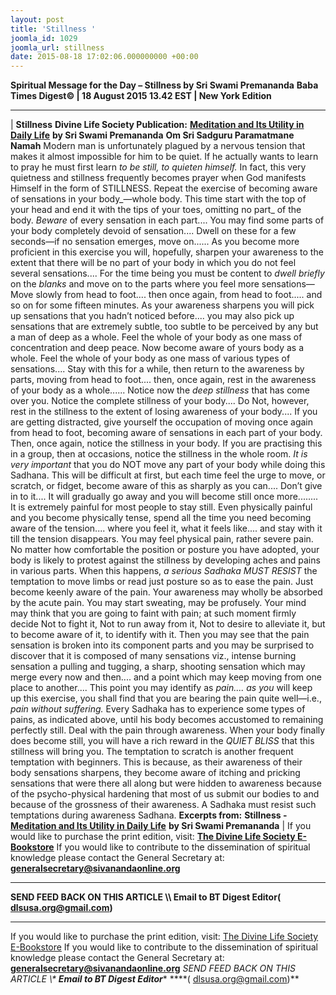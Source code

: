 ```yaml
---
layout: post
title: 'Stillness '
joomla_id: 1029
joomla_url: stillness
date: 2015-08-18 17:02:06.000000000 +00:00
---
```

**Spiritual Message for the Day – Stillness by Sri Swami Premananda**
 **Baba Times Digest© | 18 August 2015 13.42 EST | New York Edition**
* * *
| 
**Stillness**
**Divine Life Society Publication:** [**Meditation and Its Utility in Daily Life**](http://www.dlshq.org/download/premamedit.pdf) **by Sri Swami Premananda**
**Om Sri Sadguru Paramatmane Namah**
Modern man is unfortunately plagued by a nervous tension that makes it almost impossible for him to be quiet. If he actually wants to learn to pray he must first learn _to be still, to quieten himself._ In fact, this very quietness and stillness frequently becomes prayer when God manifests Himself in the form of STILLNESS.
Repeat the exercise of becoming aware of sensations in your body_—whole body. This time start with the top of your head and end it with the tips of your toes, omitting no part_ of the body. _Beware_ of every sensation in each part.... You may find some parts of your body completely devoid of sensation.... Dwell on these for a few seconds—if no sensation emerges, move on......
As you become more proficient in this exercise you will, hopefully, sharpen your awareness to the extent that there will be no part of your body in which you do not feel several sensations.... For the time being you must be content to _dwell briefly_ on the _blanks_ and move on to the parts where you feel more sensations—Move slowly from head to foot.... then once again, from head to foot..... and so on for some fifteen minutes. As your awareness sharpens you will pick up sensations that you hadn’t noticed before.... you may also pick up sensations that are extremely subtle, too subtle to be perceived by any but a man of deep as a whole. Feel the whole of your body as one mass of concentration and deep peace. Now become aware of yours body as a whole. Feel the whole of your body as one mass of various types of sensations.... Stay with this for a while, then return to the awareness by parts, moving from head to foot.... then, once again, rest in the awareness of your body as a whole......
Notice now the _deep stillness_ that has come over you. Notice the complete stillness of your body.... Do Not, however, rest in the stillness to the extent of losing awareness of your body.... If you are getting distracted, give yourself the occupation of moving once again from head to foot, becoming aware of sensations in each part of your body. Then, once again, notice the stillness in your body. If you are practising this in a group, then at occasions, notice the stillness in the whole room.
_It is very important_ that you do NOT move any part of your body while doing this Sadhana. This will be difficult at first, but each time feel the urge to move, or scratch, or fidget, become aware of this as sharply as you can.... Don’t give in to it.... It will gradually go away and you will become still once more........
It is extremely painful for most people to stay still. Even physically painful and you become physically tense, spend all the time you need becoming aware of the tension.... where you feel it, what it feels like.... and stay with it till the tension disappears.
You may feel physical pain, rather severe pain. No matter how comfortable the position or posture you have adopted, your body is likely to protest against the stillness by developing aches and pains in various parts. When this happens, _a serious Sadhaka MUST RESIST_ the temptation to move limbs or read just posture so as to ease the pain. Just become keenly aware of the pain.
Your awareness may wholly be absorbed by the acute pain. You may start sweating, may be profusely. Your mind may think that you are going to faint with pain; at such moment firmly decide Not to fight it, Not to run away from it, Not to desire to alleviate it, but to become aware of it, to identify with it. Then you may see that the pain sensation is broken into its component parts and you may be surprised to discover that it is composed of many sensations viz., intense burning sensation a pulling and tugging, a sharp, shooting sensation which may merge every now and then.... and a point which may keep moving from one place to another.... This point you may identify as _pain.... as you_ will keep up this exercise, you shall find that you are bearing the pain quite well—i.e., _pain without suffering._
Every Sadhaka has to experience some types of pains, as indicated above, until his body becomes accustomed to remaining perfectly still. Deal with the pain through awareness. When your body finally does become still, you will have a rich reward in the _QUIET BLISS_ that this stillness will bring you. The temptation to scratch is another frequent temptation with beginners. This is because, as their awareness of their body sensations sharpens, they become aware of itching and pricking sensations that were there all along but were hidden to awareness because of the psycho-physical hardening that most of us submit our bodies to and because of the grossness of their awareness. A Sadhaka must resist such temptations during awareness Sadhana.
**Excerpts from:**  **Stillness -** [**Meditation and Its Utility in Daily Life**](http://www.dlshq.org/download/premamedit.pdf) **by Sri Swami Premananda**
 |
If you would like to purchase the print edition, visit: **[The Divine Life Society E-Bookstore](http://www.dlshq.org/download/download.htm)**
If you would like to contribute to the dissemination of spiritual knowledge please contact the General Secretary at: [](mailto:%20%3Cscript%20type=%27text/javascript%27%3E%20%3C%21--%20var%20prefix%20=%20%27ma%27%20+%20%27il%27%20+%20%27to%27;%20var%20path%20=%20%27hr%27%20+%20%27ef%27%20+%20%27=%27;%20var%20addy57016%20=%20%27generalsecretary%27%20+%20%27@%27;%20addy57016%20=%20addy57016%20+%20%27sivanandaonline%27%20+%20%27.%27%20+%20%27org%27;%20document.write%28%27%3Ca%20%27%20+%20path%20+%20%27%5C%27%27%20+%20prefix%20+%20%27:%27%20+%20addy57016%20+%20%27%5C%27%3E%27%29;%20document.write%28addy57016%29;%20document.write%28%27%3C%5C/a%3E%27%29;%20//--%3E%5Cn%20%3C/script%3E%3Cscript%20type=%27text/javascript%27%3E%20%3C%21--%20document.write%28%27%3Cspan%20style=%5C%27display:%20none;%5C%27%3E%27%29;%20//--%3E%20%3C/script%3EThis%20email%20address%20is%20being%20protected%20from%20spambots.%20You%20need%20JavaScript%20enabled%20to%20view%20it.%20%3Cscript%20type=%27text/javascript%27%3E%20%3C%21--%20document.write%28%27%3C/%27%29;%20document.write%28%27span%3E%27%29;%20//--%3E%20%3C/script%3E?subject=Contribution%20to%20Dissemination%20of%20Spiritual%20Knowledge) **generalsecretary@sivanandaonline.org**
****
**SEND FEED BACK ON THIS ARTICLE \\\ Email to BT Digest Editor[](mailto:%20%3Cscript%20type=%27text/javascript%27%3E%20%3C%21--%20var%20prefix%20=%20%27ma%27%20+%20%27il%27%20+%20%27to%27;%20var%20path%20=%20%27hr%27%20+%20%27ef%27%20+%20%27=%27;%20var%20addy72654%20=%20%27dlsusa.org%27%20+%20%27@%27;%20addy72654%20=%20addy72654%20+%20%27gmail%27%20+%20%27.%27%20+%20%27com%27;%20document.write%28%27%3Ca%20%27%20+%20path%20+%20%27%5C%27%27%20+%20prefix%20+%20%27:%27%20+%20addy72654%20+%20%27%5C%27%3E%27%29;%20document.write%28addy72654%29;%20document.write%28%27%3C%5C/a%3E%27%29;%20//--%3E%5Cn%20%3C/script%3E%3Cscript%20type=%27text/javascript%27%3E%20%3C%21--%20document.write%28%27%3Cspan%20style=%5C%27display:%20none;%5C%27%3E%27%29;%20//--%3E%20%3C/script%3EThis%20email%20address%20is%20being%20protected%20from%20spambots.%20You%20need%20JavaScript%20enabled%20to%20view%20it.%20%3Cscript%20type=%27text/javascript%27%3E%20%3C%21--%20document.write%28%27%3C/%27%29;%20document.write%28%27span%3E%27%29;%20//--%3E%20%3C/script%3E?subject=DLS%20Posts)( [dlsusa.org@gmail.com](mailto:dlsusa.org@gmail.com))**
* * *
  
If you would like to purchase the print edition, visit: [The Divine Life Society E-Bookstore](http://www.dlshq.org/download/download.htm)
If you would like to contribute to the dissemination of spiritual knowledge please contact the General Secretary at: **[generalsecretary@sivanandaonline.org](mailto:generalsecretary@sivanandaonline.org)**
**SEND FEED BACK ON THIS ARTICLE \\\**  **Email to BT Digest Editor**** [](mailto:%20%3Cscript%20type=%27text/javascript%27%3E%20%3C%21--%20var%20prefix%20=%20%27ma%27%20+%20%27il%27%20+%20%27to%27;%20var%20path%20=%20%27hr%27%20+%20%27ef%27%20+%20%27=%27;%20var%20addy72654%20=%20%27dlsusa.org%27%20+%20%27@%27;%20addy72654%20=%20addy72654%20+%20%27gmail%27%20+%20%27.%27%20+%20%27com%27;%20document.write%28%27%3Ca%20%27%20+%20path%20+%20%27%5C%27%27%20+%20prefix%20+%20%27:%27%20+%20addy72654%20+%20%27%5C%27%3E%27%29;%20document.write%28addy72654%29;%20document.write%28%27%3C%5C/a%3E%27%29;%20//--%3E%5Cn%20%3C/script%3E%3Cscript%20type=%27text/javascript%27%3E%20%3C%21--%20document.write%28%27%3Cspan%20style=%5C%27display:%20none;%5C%27%3E%27%29;%20//--%3E%20%3C/script%3EThis%20email%20address%20is%20being%20protected%20from%20spambots.%20You%20need%20JavaScript%20enabled%20to%20view%20it.%20%3Cscript%20type=%27text/javascript%27%3E%20%3C%21--%20document.write%28%27%3C/%27%29;%20document.write%28%27span%3E%27%29;%20//--%3E%20%3C/script%3E?subject=DLS%20Posts)****( [dlsusa.org@gmail.com](mailto:dlsusa.org@gmail.com))**  
